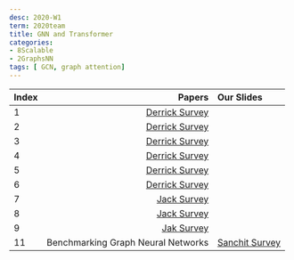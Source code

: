 ```yaml
---
desc: 2020-W1
term: 2020team
title: GNN and Transformer 
categories:
- 8Scalable
- 2GraphsNN
tags: [ GCN, graph attention]  
---
```




| Index | Papers |  Our Slides |
| :---- | -------------------------------------: | :------------------------------------- |
| 1| [Derrick Survey]({{site.baseurl}}/talks-mb2019/Derrick_201906_GCN_Fundamentals.pdf) |
| 2| [Derrick Survey]({{site.baseurl}}/talks-mb2019/Derrick_201906_Sparsification.pdf) |
| 3| [Derrick Survey]({{site.baseurl}}/talks-mb2019/Derrick_201907_GCN_more_Complexity.pdf) |
| 4| [Derrick Survey]({{site.baseurl}}/talks-mb2019/Derrick_201905_PyTorchBigGraph.pdf) |
| 5| [Derrick Survey]({{site.baseurl}}/talks-mb2019/Derrick_201905_PyTorchGeometric.pdf) |
| 6| [Derrick Survey]({{site.baseurl}}/talks-mb2019/Derrick_201906_GCN_complexityAnalysis-writeup.pdf) |
| 7| [Jack Survey]({{site.baseurl}}/talks-mb2019/Jack_20190530-LargeScaleGNNTransformer.pdf) |
| 8| [Jack Survey]({{site.baseurl}}/talks-mb2019/Jack_20190624-GraphMarkovNetworks.pdf) |
| 9| [Jak Survey]({{site.baseurl}}/talks-mb2019/Jack_20190627-LongRangeandInterpretableBERT.pdf) |
|11 |  Benchmarking Graph Neural Networks| [Sanchit Survey]({{site.baseurl}}/deep2reproduce/2020trust/Sanchit-Benchmarking_GNN.pdf) |

